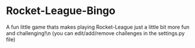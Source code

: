 # Rocket-League-Bingo

A fun little game thats makes playing Rocket-League just a little bit more fun and challenging!\n
(you can edit/add/remove challenges in the settings.py file)

